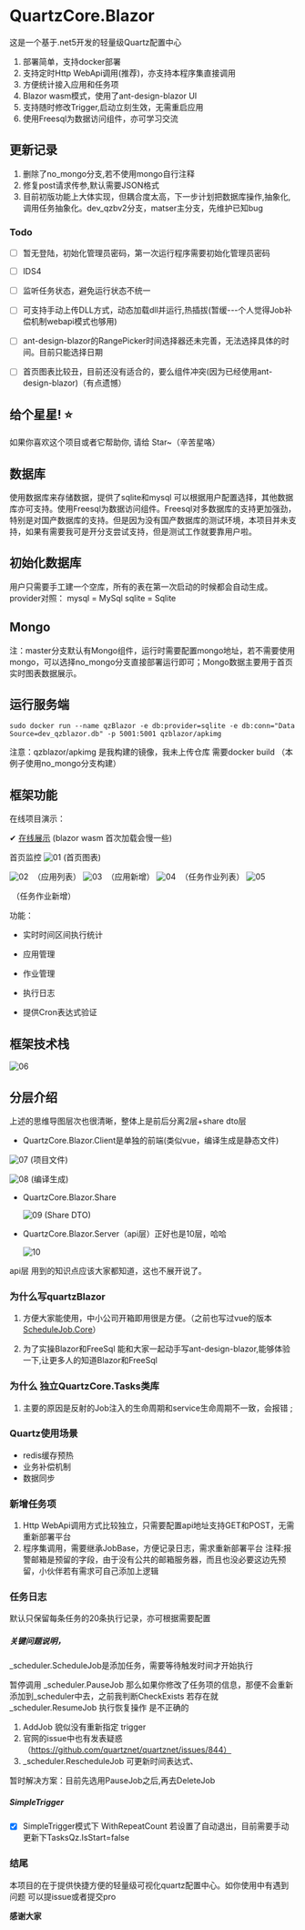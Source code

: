 # QuartzCore.Blazor
这是一个基于.net5开发的轻量级Quartz配置中心

1. 部署简单，支持docker部署
2. 支持定时Http WebApi调用(推荐)，亦支持本程序集直接调用
3. 方便统计接入应用和任务项
4. Blazor wasm模式，使用了ant-design-blazor UI 
5. 支持随时修改Trigger,启动立刻生效，无需重启应用
6. 使用Freesql为数据访问组件，亦可学习交流

## 更新记录
1. 删除了no_mongo分支,若不使用mongo自行注释
2. 修复post请求传参,默认需要JSON格式
3. 目前初版功能上大体实现，但耦合度太高，下一步计划把数据库操作,抽象化, 调用任务抽象化。dev_qzbv2分支，matser主分支，先维护已知bug

### Todo

- [ ] 暂无登陆，初始化管理员密码，第一次运行程序需要初始化管理员密码

- [ ] IDS4

- [ ] 监听任务状态，避免运行状态不统一

- [ ] 可支持手动上传DLL方式，动态加载dll并运行,热插拔(暂缓---个人觉得Job补偿机制webapi模式也够用)

- [ ] ant-design-blazor的RangePicker时间选择器还未完善，无法选择具体的时间。目前只能选择日期

- [ ] 首页图表比较丑，目前还没有适合的，要么组件冲突(因为已经使用ant-design-blazor)（有点遗憾）

## 给个星星! ⭐️

如果你喜欢这个项目或者它帮助你, 请给 Star~（辛苦星咯）

## 数据库

使用数据库来存储数据，提供了sqlite和mysql 可以根据用户配置选择，其他数据库亦可支持。使用Freesql为数据访问组件。Freesql对多数据库的支持更加强劲，特别是对国产数据库的支持。但是因为没有国产数据库的测试环境，本项目并未支持，如果有需要我可是开分支尝试支持，但是测试工作就要靠用户啦。

## 初始化数据库

用户只需要手工建一个空库，所有的表在第一次启动的时候都会自动生成。provider对照：
mysql = MySql
sqlite = Sqlite

## Mongo

注：master分支默认有Mongo组件，运行时需要配置mongo地址，若不需要使用mongo，可以选择no_mongo分支直接部署运行即可；Mongo数据主要用于首页实时图表数据展示。

## 运行服务端

```
sudo docker run --name qzBlazor -e db:provider=sqlite -e db:conn="Data Source=dev_qzblazor.db" -p 5001:5001 qzblazor/apkimg
```

注意：qzblazor/apkimg 是我构建的镜像，我未上传仓库 需要docker build   （本例子使用no_mongo分支构建）



## 框架功能

在线项目演示：

✔ [在线展示](http://49.232.221.48:5001)  (blazor wasm 首次加载会慢一些)

首页监控
![01](https://github.com/SmartforXiaoYuan/QuartzCore.Blazor/blob/master/Picture/first.jpg)
   																				 (首页图表)

![02](https://github.com/SmartforXiaoYuan/QuartzCore.Blazor/blob/master/Picture/yingyong01.jpg)
​																									（应用列表）
![03](https://github.com/SmartforXiaoYuan/QuartzCore.Blazor/blob/master/Picture/yingyong02.png)
​																									（应用新增）
![04](https://github.com/SmartforXiaoYuan/QuartzCore.Blazor/blob/master/Picture/zuoye02.png)
​																									（任务作业列表）
![05](https://github.com/SmartforXiaoYuan/QuartzCore.Blazor/blob/master/Picture/zuoye01.png)

​																									（任务作业新增）

功能：

- 实时时间区间执行统计

- 应用管理

- 作业管理

- 执行日志

- 提供Cron表达式验证


## 框架技术栈
![06](https://github.com/SmartforXiaoYuan/QuartzCore.Blazor/blob/master/Picture/mind.jpg)

## 分层介绍
上述的思维导图层次也很清晰，整体上是前后分离2层+share dto层

- QuartzCore.Blazor.Client是单独的前端(类似vue，编译生成是静态文件)

![07](https://github.com/SmartforXiaoYuan/QuartzCore.Blazor/blob/master/Picture/blazorapp.jpg)
(项目文件)

![08](https://github.com/SmartforXiaoYuan/QuartzCore.Blazor/blob/master/Picture/bbianyi.jpg)
(编译生成)

- QuartzCore.Blazor.Share

  ![09](https://github.com/SmartforXiaoYuan/QuartzCore.Blazor/blob/master/Picture/shared.jpg)
  ​(Share DTO)

- QuartzCore.Blazor.Server（api层）正好也是10层，哈哈

  ![10](https://github.com/SmartforXiaoYuan/QuartzCore.Blazor/blob/master/Picture/api.jpg)																		

api层 用到的知识点应该大家都知道，这也不展开说了。


### 为什么写quartzBlazor

1.  方便大家能使用，中小公司开箱即用很是方便。（之前也写过vue的版本[ScheduleJob.Core](https://github.com/SmartforXiaoYuan/ScheduleJob.Core)）

2. 为了实操Blazor和FreeSql  能和大家一起动手写ant-design-blazor,能够体验一下,让更多人的知道Blazor和FreeSql


### 为什么 独立QuartzCore.Tasks类库

1. 主要的原因是反射的Job注入的生命周期和service生命周期不一致，会报错 ; 

### Quartz使用场景

- redis缓存预热
- 业务补偿机制
- 数据同步

### 新增任务项
1. Http WebApi调用方式比较独立，只需要配置api地址支持GET和POST，无需重新部署平台
2. 程序集调用，需要继承JobBase，方便记录日志，需求重新部署平台
注释:报警邮箱是预留的字段，由于没有公共的邮箱服务器，而且也没必要这边先预留，小伙伴若有需求可自己添加上逻辑

### 任务日志
默认只保留每条任务的20条执行记录，亦可根据需要配置

#####  关键问题说明，

_scheduler.ScheduleJob是添加任务，需要等待触发时间才开始执行

暂停调用  _scheduler.PauseJob 那么如果你修改了任务项的信息，那便不会重新添加到_scheduler中去，之前我判断CheckExists 若存在就_scheduler.ResumeJob 执行恢复操作 是不正确的

1. AddJob 貌似没有重新指定 trigger	 
2. 官网的issue中也有发表疑惑（https://github.com/quartznet/quartznet/issues/844）
3. _scheduler.RescheduleJob 可更新时间表达式、

暂时解决方案：目前先选用PauseJob之后,再去DeleteJob

##### SimpleTrigger 

- [x] SimpleTrigger模式下 WithRepeatCount 若设置了自动退出，目前需要手动更新下TasksQz.IsStart=false








### 结尾

本项目的在于提供快捷方便的轻量级可视化quartz配置中心。如你使用中有遇到问题 可以提issue或者提交pro

**感谢大家**

